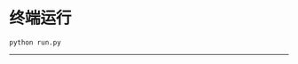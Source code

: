 # 终端运行

```shell
python run.py
```
**************************************************************************************************************************************************************************************************************************